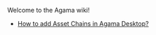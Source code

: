 Welcome to the Agama wiki!

- [How to add Asset Chains in Agama Desktop?](https://github.com/KomodoPlatform/Agama/wiki/Add-Komodo-Assetchains-in-Agama-Desktop-App)